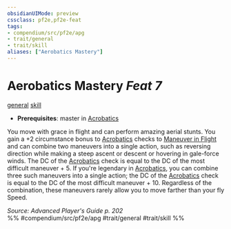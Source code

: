 ```yaml
---
obsidianUIMode: preview
cssclass: pf2e,pf2e-feat
tags:
- compendium/src/pf2e/apg
- trait/general
- trait/skill
aliases: ["Aerobatics Mastery"]
---
```

# Aerobatics Mastery  *Feat 7*  
[general](/rules/traits/general.md)  [skill](/rules/traits/skill.md)  

- **Prerequisites**: master in [Acrobatics](/compendium/skills.md#Acrobatics)

You move with grace in flight and can perform amazing aerial stunts. You gain a +2 circumstance bonus to [Acrobatics](/compendium/skills.md#Acrobatics) checks to [Maneuver in Flight](/rules/actions/maneuver-in-flight.md) and can combine two maneuvers into a single action, such as reversing direction while making a steep ascent or descent or hovering in gale-force winds. The DC of the [Acrobatics](/compendium/skills.md#Acrobatics) check is equal to the DC of the most difficult maneuver + 5. If you're legendary in [Acrobatics](/compendium/skills.md#Acrobatics), you can combine three such maneuvers into a single action; the DC of the [Acrobatics](/compendium/skills.md#Acrobatics) check is equal to the DC of the most difficult maneuver + 10. Regardless of the combination, these maneuvers rarely allow you to move farther than your fly Speed.

*Source: Advanced Player's Guide p. 202*  
%% #compendium/src/pf2e/apg #trait/general #trait/skill %%